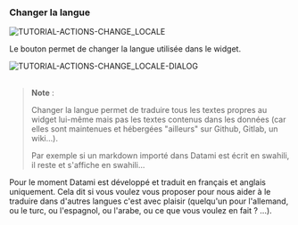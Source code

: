 ### Changer la langue

<div>
  <img
    alt="TUTORIAL-ACTIONS-CHANGE_LOCALE"
    src="https://raw.githubusercontent.com/multi-coop/vizboard-website-content/main/images/tutorial/commented/tutorial-09.png"
    />
</div>

Le bouton <span class="icon"><i class="mdi mdi-translate"></i></span> permet de changer la langue utilisée dans le widget.

<div>
  <img
    alt="TUTORIAL-ACTIONS-CHANGE_LOCALE-DIALOG"
    src="https://raw.githubusercontent.com/multi-coop/vizboard-website-content/main/images/tutorial/actions-language.png"
    />
</div>

<br>

> **Note** :
>  
> Changer la langue permet de traduire tous les textes propres au widget lui-même mais pas les textes contenus dans les données (car elles sont maintenues et hébergées "ailleurs" sur Github, Gitlab, un wiki...).
>
> Par exemple si un markdown importé dans Datami est écrit en swahili, il reste et s'affiche en swahili... 

Pour le moment Datami est développé et traduit en français et anglais uniquement. Cela dit si vous voulez vous proposer pour nous aider à le traduire dans d'autres langues c'est avec plaisir (quelqu'un pour l'allemand, ou le turc, ou l'espagnol, ou l'arabe, ou ce que vous voulez en fait ? ...).
